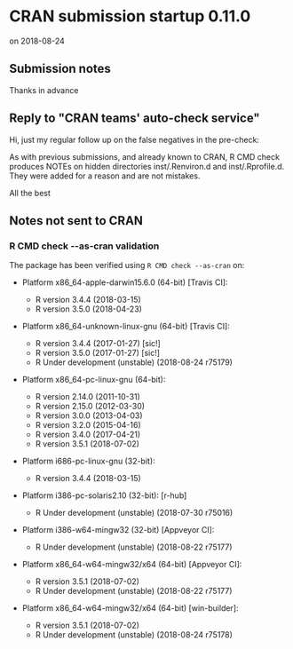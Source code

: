 # CRAN submission startup 0.11.0
on 2018-08-24

## Submission notes

Thanks in advance


## Reply to "CRAN teams' auto-check service"

Hi, just my regular follow up on the false negatives in the pre-check:

As with previous submissions, and already known to CRAN, R CMD check
produces NOTEs on hidden directories inst/.Renviron.d and
inst/.Rprofile.d. They were added for a reason and are not mistakes.

All the best


## Notes not sent to CRAN

### R CMD check --as-cran validation

The package has been verified using `R CMD check --as-cran` on:

* Platform x86_64-apple-darwin15.6.0 (64-bit) [Travis CI]:
  - R version 3.4.4 (2018-03-15)
  - R version 3.5.0 (2018-04-23)

* Platform x86_64-unknown-linux-gnu (64-bit) [Travis CI]:
  - R version 3.4.4 (2017-01-27) [sic!]
  - R version 3.5.0 (2017-01-27) [sic!]
  - R Under development (unstable) (2018-08-24 r75179)

* Platform x86_64-pc-linux-gnu (64-bit):
  - R version 2.14.0 (2011-10-31)
  - R version 2.15.0 (2012-03-30)
  - R version 3.0.0 (2013-04-03)
  - R version 3.2.0 (2015-04-16)
  - R version 3.4.0 (2017-04-21)
  - R version 3.5.1 (2018-07-02)
  
* Platform i686-pc-linux-gnu (32-bit):
  - R version 3.4.4 (2018-03-15)

* Platform i386-pc-solaris2.10 (32-bit): [r-hub]
  - R Under development (unstable) (2018-07-30 r75016)

* Platform i386-w64-mingw32 (32-bit) [Appveyor CI]:
  - R Under development (unstable) (2018-08-22 r75177)

* Platform x86_64-w64-mingw32/x64 (64-bit) [Appveyor CI]:
  - R version 3.5.1 (2018-07-02)
  - R Under development (unstable) (2018-08-22 r75177)

* Platform x86_64-w64-mingw32/x64 (64-bit) [win-builder]:
  - R version 3.5.1 (2018-07-02)
  - R Under development (unstable) (2018-08-24 r75178)
